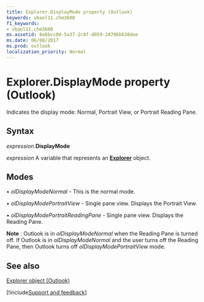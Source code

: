 ```yaml
---
title: Explorer.DisplayMode property (Outlook)
keywords: vbaol11.chm3600
f1_keywords:
- vbaol11.chm3600
ms.assetid: 8e6bcc0d-5a37-2c8f-d059-28706b638dee
ms.date: 06/08/2017
ms.prod: outlook
localization_priority: Normal
---
```



# Explorer.DisplayMode property (Outlook)

Indicates the display mode: Normal, Portrait View, or Portrait Reading Pane.



## Syntax

_expression_.**DisplayMode**

_expression_ A variable that represents an  **[Explorer](Outlook.Explorer.md)** object.


## Modes

• _olDisplayModeNormal_ - This is the normal mode.

• _olDisplayModePortraitView_ - Single pane view. Displays the Portrait View.

• _olDisplayModePortraitReadingPane_ - Single pane view. Displays the Reading Pane.

 **Note** : Outlook is in _olDisplayModeNormal_ when the Reading Pane is turned off. If Outlook is in _olDisplayModeNormal_ and the user turns off the Reading Pane, then Outlook turns off _olDisplayModePortraitView_ mode.


## See also


[Explorer object (Outlook)](Outlook.Explorer.md)

[!include[Support and feedback](~/includes/feedback-boilerplate.md)]